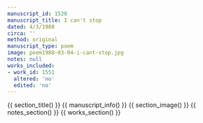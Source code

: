 ```yaml
---
manuscript_id: 1520
manuscript_title: I can't stop
dated: 4/3/1980
circa: ''
method: original
manuscript_type: poem
image: poem1980-03-04-i-cant-stop.jpg
notes: null
works_included:
- work_id: 1551
  altered: 'no'
  edited: 'no'
---
```


{{ section_title() }}
{{ manuscript_info() }}
{{ section_image() }}
{{ notes_section() }}
{{ works_section() }}
